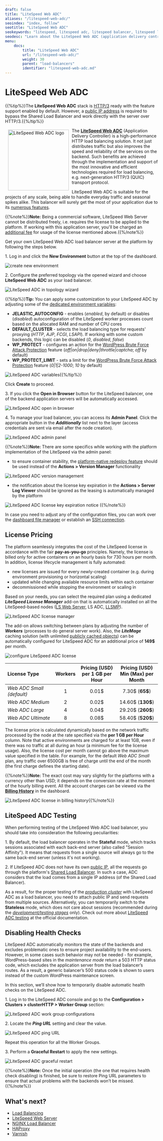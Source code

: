 ```yaml
---
draft: false
title: "LiteSpeed Web ADC"
aliases: "/litespeed-web-adc/"
seoindex: "index, follow"
seotitle: "LiteSpeed Web ADC"
seokeywords: "litespeed, litespeed adc, litespeed balancer, litespeed load balancer, litespeed traffic balancing, litespeed installation, create litespeed, litespeed adc hosting, paas for litespeed, litespeed admin panel, litespeed adc license"
seodesc: "Learn about the LiteSpeed Web ADC (application delivery controller) load balancer in the platform. Follow the simple steps of the LiteSpeed balancer node installation and find out about its license pricing."
menu:
    docs:
        title: "LiteSpeed Web ADC"
        url: "/litespeed-web-adc/"
        weight: 30
        parent: "load-balancers"
        identifier: "litespeed-web-adc.md"
---
```


# LiteSpeed Web ADC

{{%tip%}}The **LiteSpeed Web ADC** stack is [HTTP/3](/http3/) ready with the feature support enabled by default. However, a [public IP address](/public-ip/) is required to bypass the Shared Load Balancer and work directly with the server over HTTP/3.{{%/tip%}}

<img src="01-litespeed-web-adc-logo.png" width="200" alt="LiteSpeed Web ADC logo" style="float:left;margin:5px 10px">

The **[LiteSpeed Web ADC](https://www.litespeedtech.com/products/litespeed-web-adc)** (Application Delivery Controller) is a high-performance HTTP load balancing solution. It not just distributes traffic but also improves the speed and reliability of the services on the backend. Such benefits are achieved through the implementation and support of the most innovative and efficient technologies required for load balancing, e.g. next-generation HTTP/3 (QUIC) transport protocol.

LiteSpeed Web ADC is suitable for the projects of any scale, being able to handle everyday traffic and seasonal spikes alike. This balancer will surely get the most of your application due to its [numerous features](https://www.litespeedtech.com/products/litespeed-web-adc/features).

{{%note%}}**Note:** Being a commercial software, LiteSpeed Web Server cannot be distributed freely, i.e. requires the license to be applied to the platform. If working with this application server, you'll be charged an [additional fee](#license-pricing) for usage of the license mentioned above.{{%/note%}}

Get your own LiteSpeed Web ADC load balancer server at the platform by following the steps below.

1\. Log in and click the **New Environment** button at the top of the dashboard.

![create new environment](02-create-new-environment.png)

2\. Configure the preferred topology via the opened wizard and choose **LiteSpeed Web ADC** as your load balancer.

![LiteSpeed ADC in topology wizard](03-litespeed-adc-in-topology-wizard.png)

{{%tip%}}**Tip:** You can apply some customization to your LiteSpeed ADC by adjusting some of the [dedicated environment variables](/environment-variables/):

* **JELASTIC_AUTOCONFIG** - enables (*enabled*, by default) or disables (*disabled*) autoconfiguration of the LiteSpeed worker processes count based on the allocated RAM and number of CPU cores
* **DEFAULT_CLUSTER** - selects the load balancing type for requests' proxying (*HTTP*, *AJP*, *FCGI*, *LSAPI*). If working with some custom backends, this logic can be disabled (*0*, *disabled*, *false*)
* **WP_PROTECT** - configures an action for the [WordPress Brute Force Attack Protection](https://www.litespeedtech.com/support/wiki/doku.php/litespeed_wiki:config:wordpress-protection) feature (*off|on|drop|deny|throttle|captcha*; *off* by default)
* **WP_PROTECT_LIMIT** -  sets a limit for the [WordPress Brute Force Attack Protection](https://www.litespeedtech.com/support/wiki/doku.php/litespeed_wiki:config:wordpress-protection) feature (*0|1|2-1000*; *10* by default)

![LiteSpeed ADC variables](04-litespeed-adc-variables.png){{%/tip%}}

Click **Create** to proceed.

3\. If you click the **Open in Browser** button for the LiteSpeed balancer, one of the backend application servers will be automatically accessed.

![LiteSpeed ADC open in browser](05-litespeed-adc-open-in-browser.png)

4\. To manage your load balancer, you can access its **Admin Panel**. Click the appropriate button in the ***Additionally*** list next to the layer (access credentials are sent via email after the node creation).

![LiteSpeed ADC admin panel](06-litespeed-adc-admin-panel.png)

{{%note%}}**Note:** There are some specifics while working with the platform implementation of the LiteSpeed via the admin panel:

* to ensure container stability, the [platform-native redeploy feature](/container-redeploy/) should be used instead of the **Actions > Version Manager** functionality

![LiteSpeed ADC version management](07-litespeed-adc-version-management.png)

* the notification about the license key expiration in the **Actions > Server Log Viewer** should be ignored as the leasing is automatically managed by the platform

![LiteSpeed ADC license key expiration notice](08-litespeed-adc-license-key-expiration-notice.png)
{{%/note%}}

In case you need to adjust any of the configuration files, you can work over the [dashboard file manager](/configuration-file-manager/) or establish an [SSH connection](/ssh-access/).


## License Pricing

The platform seamlessly integrates the cost of the LiteSpeed license in accordance with the fair **pay-as-you-go** principles. Namely, the license is billed only for active containers on an hourly basis for 730 hours per month. In addition, license lifecycle management is fully automated:

- new licenses are issued for every newly-created container (e.g. during environment provisioning or horizontal scaling)
- updated while changing available resource limits within each container
- decommissioned while stopping the environment or scaling in

Based on your needs, you can select the required plan using a dedicated ***LiteSpeed License Manager*** add-on that is automatically installed on all the LiteSpeed-based nodes ([LS Web Server](/litespeed-web-server/), LS ADC, [LLSMP](/lemp-llsmp/)).

![LiteSpeed ADC license manager](09-litespeed-adc-license-manager.png)

The add-on allows switching between plans by adjusting the number of ***Workers*** (processes to do general server work). Also, the ***LiteMage*** caching solution (with unlimited [publicly cached objects](https://www.litespeedtech.com/products/litespeed-web-server/lsws-pricing/lsws-litemage-pricing#objects)) can be automatically configured for LiteSpeed ADC for an additional price of **149$** per month.

![configure LiteSpeed ADC license](10-configure-litespeed-adc-license.png)

License Type|Workers|Pricing (USD)<br>per 1 GB per Hour|Pricing (USD)<br>Min (Max) per Month
:---|:---:|:---:|:---:
*Web ADC Small (default)*|1|0.01$|7.30$ (**65$**)
*Web ADC Medium*|2|0.02$|14.60$ (**130$**)
*Web ADC Large*|4|0.04$|29.20$ (**260$**)
*Web ADC Ultimate*|8|0.08$|58.40$ (**520$**)

The license price is calculated dynamically based on the network traffic processed by the node at the rate specified via the **per 1 GB per Hour** column. Note that active environments are charged for at least 1GB, even if there was no traffic at all during an hour (a minimum fee for the license usage). Also, the license cost per month cannot go above the maximum value specified in the table. For example, for the default *Web ADC Small* plan, any traffic over 6500GB is free of charge until the end of the month (the first charge defines the starting date).

{{%note%}}**Note:** The exact cost may vary slightly for the platforms with a currency other than USD; it depends on the conversion rate at the moment of the hourly billing event. All the account charges can be viewed via the **[Billing History](/monitoring-consumed-resources/#billing-history)** in the dashboard.

![LiteSpeed ADC license in billing history](11-litespeed-adc-license-in-billing-history.png){{%/note%}}


## LiteSpeed ADC Testing

When performing testing of the LiteSpeed Web ADC load balancer, you should take into consideration the following peculiarities:

1\. By default, the load balancer operates in the **Stateful** mode, which tracks sessions associated with each back-end server (also called "Session Affinity"). It means that requests from a single source will always go to the same back-end server (unless it's not working).

2\. If LiteSpeed ADC does not have its own [public IP](/public-ip/), all the requests go through the platform's [Shared Load Balancer](/shared-load-balancer/). In such a case, ADC considers that the load comes from a single IP address (of the Shared Load Balancer).

As a result, for the proper testing of the <u>*production cluster*</u> with LiteSpeed ADC as a load balancer, you need to attach public IP and send requests from multiple sources. Alternatively, you can temporarily switch to the **Stateless** mode, which does not care about sessions (recommended during the <u>*development/testing stages*</u> only). Check out more about [LiteSpeed ADC testing](https://www.litespeedtech.com/support/wiki/doku.php/litespeed_wiki:lslb:basic_config#testing) at the official documentation.


## Disabling Health Checks

LiteSpeed ADC automatically monitors the state of the backends and excludes problematic ones to ensure project availability to the end-users. However, in some cases such behavior may not be needed - for example, WordPress-based sites in the *maintenance mode* return a 503 HTTP status code, which excludes the application server from the load balancer’s routes. As a result, a generic balancer’s 500 status code is shown to users instead of the custom WordPress maintenance screen.

In this section, we’ll show how to temporarily disable automatic health checks on the LiteSpeed ADC.

1\. Log in to the LiteSpeed ADC console and go to the **Configuration > Clusters > clusterHTTP > Worker Group** section:

![LiteSpeed ADC work group configurations](12-litespeed-adc-work-group-configurations.png)

2\. Locate the ***Ping URL*** setting and clear the value.

![LiteSpeed ADC ping URL](13-litespeed-adc-ping-url.png)

Repeat this operation for all the Worker Groups.

3\. Perform a **Graceful Restart** to apply the new settings.

![LiteSpeed ADC graceful restart](14-litespeed-adc-graceful-restart.png)

{{%note%}}**Note:** Once the initial operation (the one that requires health check disabling) is finished, be sure to restore Ping URL parameters to ensure that actual problems with the backends won’t be missed.{{%/note%}}


## What's next?

* [Load Balancing](/load-balancing/)
* [LiteSpeed Web Server](/litespeed-web-server/)
* [NGINX Load Balancer](/nginx-load-balancer/)
* [HAProxy](/haproxy/)
* [Varnish](/varnish/)